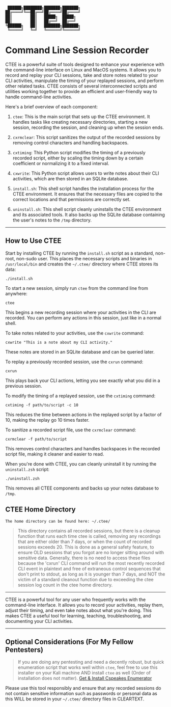 
```
 ██████╗████████╗███████╗███████╗
██╔════╝╚══██╔══╝██╔════╝██╔════╝
██║        ██║   █████╗  █████╗  
██║        ██║   ██╔══╝  ██╔══╝  
╚██████╗   ██║   ███████╗███████╗
 ╚═════╝   ╚═╝   ╚══════╝╚══════╝
```
# Command Line Session Recorder

CTEE is a powerful suite of tools designed to enhance your experience with the command-line interface on Linux and MacOS systems. It allows you to record and replay your CLI sessions, take and store notes related to your CLI activities, manipulate the timing of your replayed sessions, and perform other related tasks. CTEE consists of several interconnected scripts and utilities working together to provide an efficient and user-friendly way to handle command-line activities.

Here's a brief overview of each component:

1. `ctee`: This is the main script that sets up the CTEE environment. It handles tasks like creating necessary directories, starting a new session, recording the session, and cleaning up when the session ends.

2. `cxrmclear`: This script sanitizes the output of the recorded sessions by removing control characters and handling backspaces.

3. `cxtiming`: This Python script modifies the timing of a previously recorded script, either by scaling the timing down by a certain coefficient or normalizing it to a fixed interval.

4. `cxwrite`: This Python script allows users to write notes about their CLI activities, which are then stored in an SQLite database.

5. `install.sh`: This shell script handles the installation process for the CTEE environment. It ensures that the necessary files are copied to the correct locations and that permissions are correctly set.

6. `uninstall.sh`: This shell script cleanly uninstalls the CTEE environment and its associated tools. It also backs up the SQLite database containing the user's notes to the `/tmp` directory.

---

## How to Use CTEE

Start by installing CTEE by running the `install.sh` script as a standard, non-root, non-sudo user. This places the necessary scripts and binaries in `/usr/local/bin` and creates the `~/.ctee/` directory where CTEE stores its data:

	./install.sh

To start a new session, simply run `ctee` from the command line from anywhere:

	ctee

This begins a new recording session where your activities in the CLI are recorded. You can perform any actions in this session, just like in a normal shell.

To take notes related to your activities, use the `cxwrite` command:

	cxwrite "This is a note about my CLI activity."

These notes are stored in an SQLite database and can be queried later.

To replay a previously recorded session, use the `cxrun` command:

	cxrun

This plays back your CLI actions, letting you see exactly what you did in a previous session.

To modify the timing of a replayed session, use the `cxtiming` command:

	cxtiming -f path/to/script -c 10

This reduces the time between actions in the replayed script by a factor of 10, making the replay go 10 times faster.

To sanitize a recorded script file, use the `cxrmclear` command:

	cxrmclear -f path/to/script

This removes control characters and handles backspaces in the recorded script file, making it cleaner and easier to read.

When you're done with CTEE, you can cleanly uninstall it by running the `uninstall.zsh` script:

	./uninstall.zsh

This removes all CTEE components and backs up your notes database to `/tmp`.


## CTEE Home Directory 
    The home directory can be found here: ~/.ctee/
> This directory contains all recorded sessions, but there is a cleanup function that runs each time ctee is called, removing any recordings that are either older than 7 days, or when the count of recorded sessions exceeds 20. This is done as a general safety feature, to ensure OLD sessions that you forgot are no longer sitting around with sensitive data. Generally, there is no need to access these files because the 'cxrun' CLI command will run the most recently recorded CLI event in plaintext and free of extraneous control sequences that don't print to stdout, as long as it is younger than 7 days, and NOT the victim of a standard cleanout function due to exceeding the ctee session log count in the ctee home directory.

---

CTEE is a powerful tool for any user who frequently works with the command-line interface. It allows you to record your activities, replay them, adjust their timing, and even take notes about what you're doing. This makes CTEE a useful tool for learning, teaching, troubleshooting, and documenting your CLI activities.

---

## Optional Considerations (For My Fellow Pentesters)

> If you are doing any pentesting and need a decently robust, but quick enumeration script that works well within `ctee`, feel free to use this installer on your Kali machine AND install `ctee` as well (Order of installation does not matter).
[Get & Install Cspeakes Enumerator](https://github.com/13alvone/cspeakes_enumerator)

Please use this tool responsibly and ensure that any recorded sessions do not contain sensitive information such as passwords or personal data as this WILL be stored in your `~/.ctee/` directory files in CLEARTEXT.

